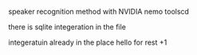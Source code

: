 speaker recognition method with NVIDIA nemo toolscd 

there is sqlite integeration in the file

integeratuin already in the place
hello for rest +1

